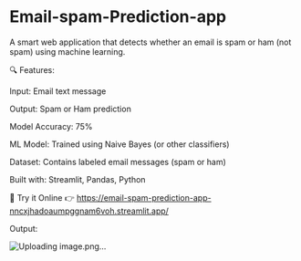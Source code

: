 # Email-spam-Prediction-app
A smart web application that detects whether an email is spam or ham (not spam) using machine learning.

🔍 Features:

Input: Email text message

Output: Spam or Ham prediction

Model Accuracy: 75%

ML Model: Trained using Naive Bayes (or other classifiers)

Dataset: Contains labeled email messages (spam or ham)

Built with: Streamlit, Pandas, Python

🚀 Try it Online
👉 https://email-spam-prediction-app-nncxjhadoaumpggnam6voh.streamlit.app/

Output:

![Uploading image.png…]()









